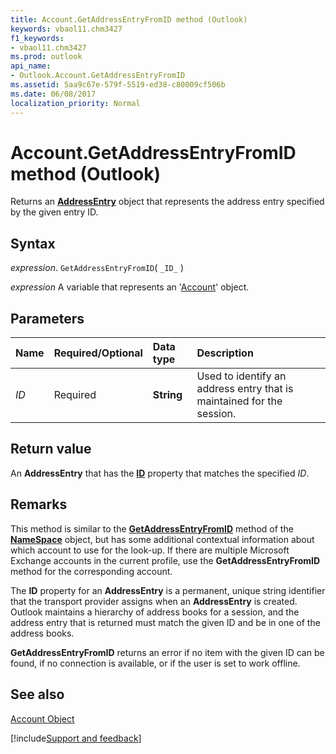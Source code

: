 ```yaml
---
title: Account.GetAddressEntryFromID method (Outlook)
keywords: vbaol11.chm3427
f1_keywords:
- vbaol11.chm3427
ms.prod: outlook
api_name:
- Outlook.Account.GetAddressEntryFromID
ms.assetid: 5aa9c67e-579f-5519-ed38-c80009cf506b
ms.date: 06/08/2017
localization_priority: Normal
---
```



# Account.GetAddressEntryFromID method (Outlook)

Returns an  **[AddressEntry](Outlook.AddressEntry.md)** object that represents the address entry specified by the given entry ID.


## Syntax

_expression_. `GetAddressEntryFromID`( `_ID_` )

_expression_ A variable that represents an '[Account](Outlook.Account.md)' object.


## Parameters



|Name|Required/Optional|Data type|Description|
|:-----|:-----|:-----|:-----|
| _ID_|Required| **String**|Used to identify an address entry that is maintained for the session.|

## Return value

An  **AddressEntry** that has the **[ID](Outlook.AddressEntry.ID.md)** property that matches the specified _ID_.


## Remarks

This method is similar to the  **[GetAddressEntryFromID](Outlook.NameSpace.GetAddressEntryFromID.md)** method of the **[NameSpace](Outlook.NameSpace.md)** object, but has some additional contextual information about which account to use for the look-up. If there are multiple Microsoft Exchange accounts in the current profile, use the **GetAddressEntryFromID** method for the corresponding account.

The  **ID** property for an **AddressEntry** is a permanent, unique string identifier that the transport provider assigns when an **AddressEntry** is created. Outlook maintains a hierarchy of address books for a session, and the address entry that is returned must match the given ID and be in one of the address books.

 **GetAddressEntryFromID** returns an error if no item with the given ID can be found, if no connection is available, or if the user is set to work offline.


## See also


[Account Object](Outlook.Account.md)

[!include[Support and feedback](~/includes/feedback-boilerplate.md)]